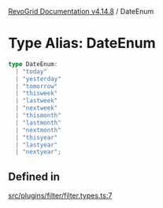 [RevoGrid Documentation v4.14.8](README.md) / DateEnum

# Type Alias: DateEnum

```ts
type DateEnum: 
  | "today"
  | "yesterday"
  | "tomorrow"
  | "thisweek"
  | "lastweek"
  | "nextweek"
  | "thismonth"
  | "lastmonth"
  | "nextmonth"
  | "thisyear"
  | "lastyear"
  | "nextyear";
```

## Defined in

[src/plugins/filter/filter.types.ts:7](https://github.com/revolist/revogrid/blob/e548e2f67dd1ccbf7f1e03dfbe23431ad8065184/src/plugins/filter/filter.types.ts#L7)
